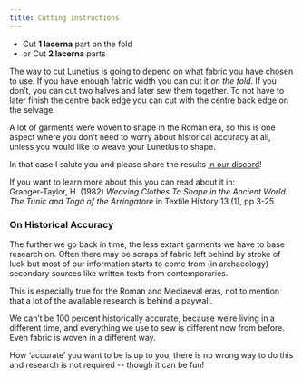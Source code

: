 ```yaml
---
title: Cutting instructions
---
```


- Cut **1 lacerna** part on the fold
- or Cut **2 lacerna** parts

The way to cut Lunetius is going to depend on what fabric you have chosen to use. If you have enough fabric width you can cut it _on the fold_. If you don’t, you can cut two halves and later sew them together. To not have to later finish the centre back edge you can cut with the centre back edge on the selvage.

A lot of garments were woven to shape in the Roman era, so this is one aspect where you don’t need to worry about historical accuracy at all, unless you would like to weave your Lunetius to shape.

<Comment by="Zee">In that case I salute you and please share the results [in our discord](https://discord.freesewing.org/)! </Comment>

If you want to learn more about this you can read about it in:\
Granger-Taylor, H. (1982) _Weaving Clothes To Shape in the Ancient World: The Tunic and Toga of the Arringatore_ in Textile History 13 (1), pp 3-25

### On Historical Accuracy

The further we go back in time, the less extant garments we have to base research on. Often there may be scraps of fabric left behind by stroke of luck but most of our information starts to come from (in archaeology) secondary sources like written texts from contemporaries.

This is especially true for the Roman and Mediaeval eras, not to mention that a lot of the available research is behind a paywall.

We can’t be 100 percent historically accurate, because we’re living in a different time, and everything we use to sew is different now from before. Even fabric is woven in a different way.

How ‘accurate’ you want to be is up to you, there is no wrong way to do this and research is not required -- though it can be fun!
